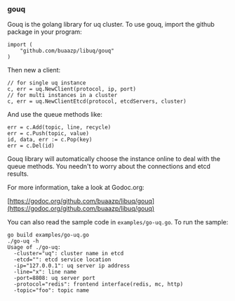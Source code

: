 ### gouq

Gouq is the golang library for uq cluster. To use gouq, import the github package in your program:

```
import (
	"github.com/buaazp/libuq/gouq"
)
```

Then new a client:

```
// for single uq instance
c, err = uq.NewClient(protocol, ip, port)
// for multi instances in a cluster
c, err = uq.NewClientEtcd(protocol, etcdServers, cluster)
```

And use the queue methods like:

```
err = c.Add(topic, line, recycle)
err = c.Push(topic, value)
id, data, err := c.Pop(key)
err = c.Del(id)
```

Gouq library will automatically choose the instance online to deal with the queue methods. You needn't to worry about the connections and etcd results.

For more information, take a look at Godoc.org:

[https://godoc.org/github.com/buaazp/libuq/gouq](https://godoc.org/github.com/buaazp/libuq/gouq)

You can also read the sample code in `examples/go-uq.go`. To run the sample:

```
go build examples/go-uq.go
./go-uq -h
Usage of ./go-uq:
  -cluster="uq": cluster name in etcd
  -etcd="": etcd service location
  -ip="127.0.0.1": uq server ip address
  -line="x": line name
  -port=8808: uq server port
  -protocol="redis": frontend interface(redis, mc, http)
  -topic="foo": topic name
```
